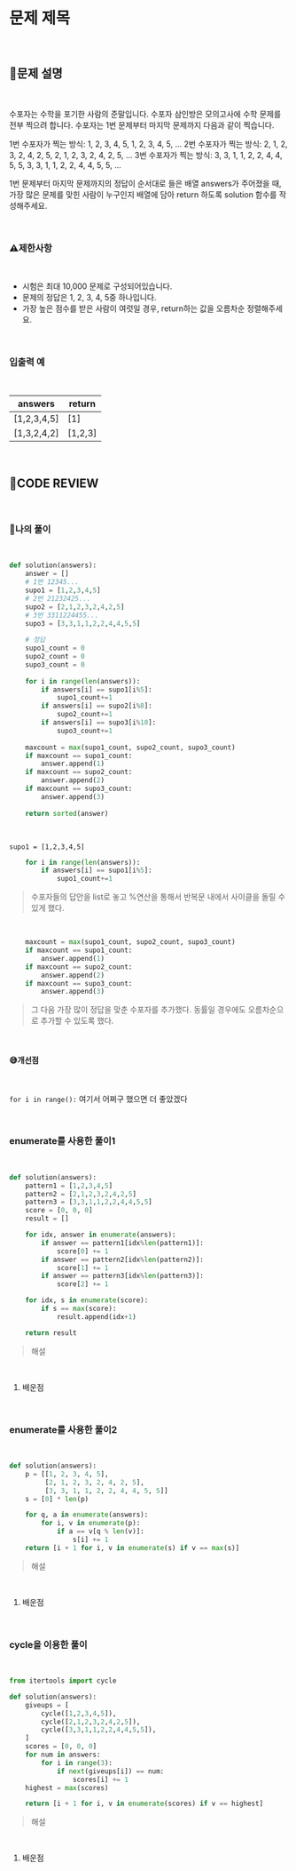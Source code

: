 # 문제 제목

<br/>

## **📝문제 설명**

<br/>

수포자는 수학을 포기한 사람의 준말입니다. 수포자 삼인방은 모의고사에 수학 문제를 전부 찍으려 합니다. 수포자는 1번 문제부터 마지막 문제까지 다음과 같이 찍습니다.

1번 수포자가 찍는 방식: 1, 2, 3, 4, 5, 1, 2, 3, 4, 5, ...
2번 수포자가 찍는 방식: 2, 1, 2, 3, 2, 4, 2, 5, 2, 1, 2, 3, 2, 4, 2, 5, ...
3번 수포자가 찍는 방식: 3, 3, 1, 1, 2, 2, 4, 4, 5, 5, 3, 3, 1, 1, 2, 2, 4, 4, 5, 5, ...

1번 문제부터 마지막 문제까지의 정답이 순서대로 들은 배열 answers가 주어졌을 때, 가장 많은 문제를 맞힌 사람이 누구인지 배열에 담아 return 하도록 solution 함수를 작성해주세요.

<br/>

### **⚠제한사항**

<br/>

- 시험은 최대 10,000 문제로 구성되어있습니다.
- 문제의 정답은 1, 2, 3, 4, 5중 하나입니다.
- 가장 높은 점수를 받은 사람이 여럿일 경우, return하는 값을 오름차순 정렬해주세요.

<br/>

### **입출력 예**

<br/>

answers |	return
--------|--------
[1,2,3,4,5] |	[1]
[1,3,2,4,2] |	[1,2,3]

<br/>

## **🧐CODE REVIEW**

<br/>

### **🧾나의 풀이**

<br/>

```python
def solution(answers):
    answer = []
    # 1번 12345...
    supo1 = [1,2,3,4,5]
    # 2번 21232425...
    supo2 = [2,1,2,3,2,4,2,5]
    # 3번 3311224455...
    supo3 = [3,3,1,1,2,2,4,4,5,5]
    
    # 정답
    supo1_count = 0
    supo2_count = 0
    supo3_count = 0
    
    for i in range(len(answers)):
        if answers[i] == supo1[i%5]:
            supo1_count+=1
        if answers[i] == supo2[i%8]:
            supo2_count+=1
        if answers[i] == supo3[i%10]:
            supo3_count+=1
    
    maxcount = max(supo1_count, supo2_count, supo3_count)
    if maxcount == supo1_count:
        answer.append(1)
    if maxcount == supo2_count:
        answer.append(2)
    if maxcount == supo3_count:
        answer.append(3)
        
    return sorted(answer)
```

<br/>

`supo1 = [1,2,3,4,5]`
```python
    for i in range(len(answers)):
        if answers[i] == supo1[i%5]:
            supo1_count+=1
```
> 수포자들의 답안을 list로 놓고 %연산을 통해서 반복문 내에서 사이클을 돌릴 수 있게 했다. 

<br/>

```python
    maxcount = max(supo1_count, supo2_count, supo3_count)
    if maxcount == supo1_count:
        answer.append(1)
    if maxcount == supo2_count:
        answer.append(2)
    if maxcount == supo3_count:
        answer.append(3)
```

>그 다음 가장 많이 정답을 맞춘 수포자를 추가했다. 동률일 경우에도 오름차순으로 추가할 수 있도록 했다.

<br/>

#### **😅개선점**

<br/>

`for i in range():` 여기서 어쩌구 했으면 더 좋았겠다

<br/>

### **enumerate를 사용한 풀이1**

<br/>

```python
def solution(answers):
    pattern1 = [1,2,3,4,5]
    pattern2 = [2,1,2,3,2,4,2,5]
    pattern3 = [3,3,1,1,2,2,4,4,5,5]
    score = [0, 0, 0]
    result = []

    for idx, answer in enumerate(answers):
        if answer == pattern1[idx%len(pattern1)]:
            score[0] += 1
        if answer == pattern2[idx%len(pattern2)]:
            score[1] += 1
        if answer == pattern3[idx%len(pattern3)]:
            score[2] += 1

    for idx, s in enumerate(score):
        if s == max(score):
            result.append(idx+1)

    return result
```

>해설

<br/>

1. 배운점

<br/>

### **enumerate를 사용한 풀이2**

<br/>

```python
def solution(answers):
    p = [[1, 2, 3, 4, 5],
         [2, 1, 2, 3, 2, 4, 2, 5],
         [3, 3, 1, 1, 2, 2, 4, 4, 5, 5]]
    s = [0] * len(p)

    for q, a in enumerate(answers):
        for i, v in enumerate(p):
            if a == v[q % len(v)]:
                s[i] += 1
    return [i + 1 for i, v in enumerate(s) if v == max(s)]
```

>해설

<br/>

1. 배운점

<br/>

### **cycle을 이용한 풀이**

<br/>

```python
from itertools import cycle

def solution(answers):
    giveups = [
        cycle([1,2,3,4,5]),
        cycle([2,1,2,3,2,4,2,5]),
        cycle([3,3,1,1,2,2,4,4,5,5]),
    ]
    scores = [0, 0, 0]
    for num in answers:
        for i in range(3):
            if next(giveups[i]) == num:
                scores[i] += 1
    highest = max(scores)

    return [i + 1 for i, v in enumerate(scores) if v == highest]

```

>해설

<br/>

1. 배운점

<br/>